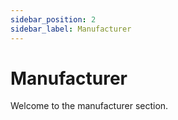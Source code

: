 ```yaml
---
sidebar_position: 2
sidebar_label: Manufacturer
---
```


# Manufacturer

Welcome to the manufacturer section.
